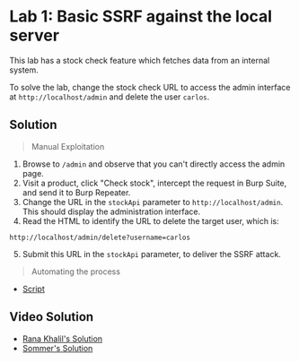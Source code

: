 # Lab 1: Basic SSRF against the local server
This lab has a stock check feature which fetches data from an internal system.

To solve the lab, change the stock check URL to access the admin interface at `http://localhost/admin` and delete the user `carlos`.

## Solution
> Manual Exploitation
1. Browse to `/admin` and observe that you can't directly access the admin page.
2. Visit a product, click "Check stock", intercept the request in Burp Suite, and send it to Burp Repeater.
3. Change the URL in the `stockApi` parameter to `http://localhost/admin`. This should display the administration interface.
4. Read the HTML to identify the URL to delete the target user, which is:
```
http://localhost/admin/delete?username=carlos
```
5. Submit this URL in the `stockApi` parameter, to deliver the SSRF attack.

> Automating the process
- [Script](https://github.com/darshannn10/PortSwiggers-Web-Sec-Academy/blob/main/Server-Side%20Request%20Forgery/lab-01/lab-01-script.py)


## Video Solution
- [Rana Khalil's Solution](https://youtu.be/lMxCQcktifs)
- [Sommer's Solution](https://youtu.be/yblAc0upHC4)
